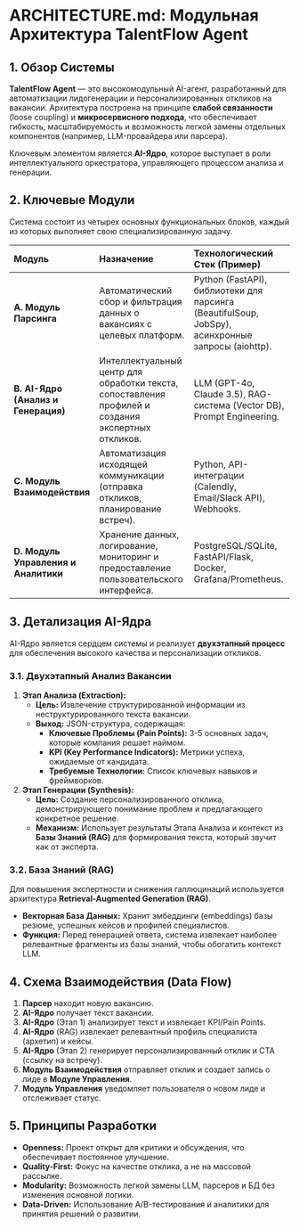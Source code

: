 # ARCHITECTURE.md: Модульная Архитектура TalentFlow Agent

## 1. Обзор Системы

**TalentFlow Agent** — это высокомодульный AI-агент, разработанный для автоматизации лидогенерации и персонализированных откликов на вакансии. Архитектура построена на принципе **слабой связанности** (loose coupling) и **микросервисного подхода**, что обеспечивает гибкость, масштабируемость и возможность легкой замены отдельных компонентов (например, LLM-провайдера или парсера).

Ключевым элементом является **AI-Ядро**, которое выступает в роли интеллектуального оркестратора, управляющего процессом анализа и генерации.

## 2. Ключевые Модули

Система состоит из четырех основных функциональных блоков, каждый из которых выполняет свою специализированную задачу.

| Модуль | Назначение | Технологический Стек (Пример) |
| :--- | :--- | :--- |
| **A. Модуль Парсинга** | Автоматический сбор и фильтрация данных о вакансиях с целевых платформ. | Python (FastAPI), библиотеки для парсинга (BeautifulSoup, JobSpy), асинхронные запросы (aiohttp). |
| **B. AI-Ядро (Анализ и Генерация)** | Интеллектуальный центр для обработки текста, сопоставления профилей и создания экспертных откликов. | LLM (GPT-4o, Claude 3.5), RAG-система (Vector DB), Prompt Engineering. |
| **C. Модуль Взаимодействия** | Автоматизация исходящей коммуникации (отправка откликов, планирование встреч). | Python, API-интеграции (Calendly, Email/Slack API), Webhooks. |
| **D. Модуль Управления и Аналитики** | Хранение данных, логирование, мониторинг и предоставление пользовательского интерфейса. | PostgreSQL/SQLite, FastAPI/Flask, Docker, Grafana/Prometheus. |

## 3. Детализация AI-Ядра

AI-Ядро является сердцем системы и реализует **двухэтапный процесс** для обеспечения высокого качества и персонализации откликов.

### 3.1. Двухэтапный Анализ Вакансии

1.  **Этап Анализа (Extraction):**
    *   **Цель:** Извлечение структурированной информации из неструктурированного текста вакансии.
    *   **Выход:** JSON-структура, содержащая:
        *   **Ключевые Проблемы (Pain Points):** 3-5 основных задач, которые компания решает наймом.
        *   **KPI (Key Performance Indicators):** Метрики успеха, ожидаемые от кандидата.
        *   **Требуемые Технологии:** Список ключевых навыков и фреймворков.
2.  **Этап Генерации (Synthesis):**
    *   **Цель:** Создание персонализированного отклика, демонстрирующего понимание проблем и предлагающего конкретное решение.
    *   **Механизм:** Использует результаты Этапа Анализа и контекст из **Базы Знаний (RAG)** для формирования текста, который звучит как от эксперта.

### 3.2. База Знаний (RAG)

Для повышения экспертности и снижения галлюцинаций используется архитектура **Retrieval-Augmented Generation (RAG)**.
*   **Векторная База Данных:** Хранит эмбеддинги (embeddings) базы резюме, успешных кейсов и профилей специалистов.
*   **Функция:** Перед генерацией ответа, система извлекает наиболее релевантные фрагменты из базы знаний, чтобы обогатить контекст LLM.

## 4. Схема Взаимодействия (Data Flow)

1.  **Парсер** находит новую вакансию.
2.  **AI-Ядро** получает текст вакансии.
3.  **AI-Ядро** (Этап 1) анализирует текст и извлекает KPI/Pain Points.
4.  **AI-Ядро** (RAG) извлекает релевантный профиль специалиста (архетип) и кейсы.
5.  **AI-Ядро** (Этап 2) генерирует персонализированный отклик и CTA (ссылку на встречу).
6.  **Модуль Взаимодействия** отправляет отклик и создает запись о лиде в **Модуле Управления**.
7.  **Модуль Управления** уведомляет пользователя о новом лиде и отслеживает статус.

## 5. Принципы Разработки

*   **Openness:** Проект открыт для критики и обсуждения, что обеспечивает постоянное улучшение.
*   **Quality-First:** Фокус на качестве отклика, а не на массовой рассылке.
*   **Modularity:** Возможность легкой замены LLM, парсеров и БД без изменения основной логики.
*   **Data-Driven:** Использование A/B-тестирования и аналитики для принятия решений о развитии.
